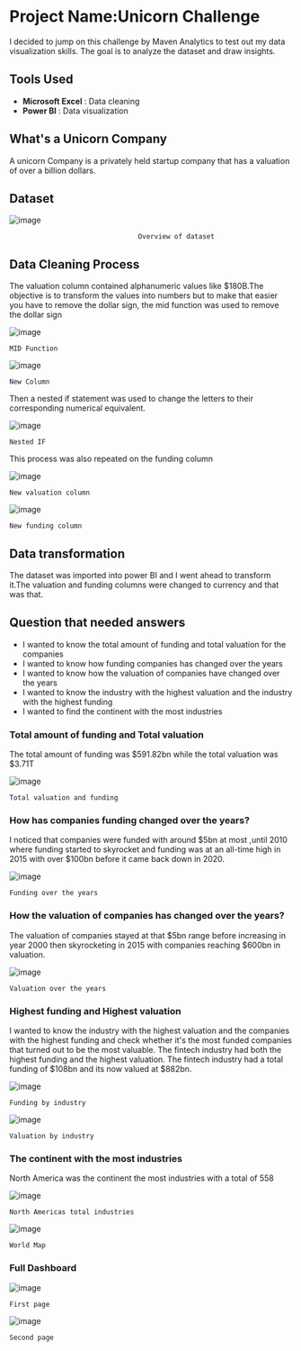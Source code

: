 # Project Name:Unicorn Challenge

I decided to jump on this challenge by Maven Analytics to test out my data visualization skills. The goal is to analyze the dataset and draw insights.
## Tools Used
* **Microsoft Excel** : Data cleaning
* **Power BI** : Data visualization

## What's a Unicorn Company
A unicorn Company is a privately held startup company that has a valuation of over a billion dollars.

## Dataset

![image](https://user-images.githubusercontent.com/109159668/180643852-f38c7df6-f187-4feb-ab67-1ec0df79184a.png)

                                    Overview of dataset

## Data Cleaning Process
The valuation column contained alphanumeric values like $180B.The objective is to transform the values into numbers but to make that easier you have to remove the dollar sign, the mid function was used to remove the dollar sign

![image](https://user-images.githubusercontent.com/109159668/180643989-b974166a-5c4d-4ce9-90f0-2cb047da28e5.png)
  
    MID Function

![image](https://user-images.githubusercontent.com/109159668/180644006-11d27dca-a0d7-4415-af97-e98d05629c21.png)

    New Column

Then a nested if statement was used to change the letters to their corresponding numerical equivalent.

![image](https://user-images.githubusercontent.com/109159668/180644059-3221f76b-0293-4ea0-bab5-d38bcf757d6f.png)
    
    Nested IF

This process was also repeated on the funding column

![image](https://user-images.githubusercontent.com/109159668/180644092-7958c682-ccb4-4447-be93-af714a9e2197.png)

    New valuation column

![image](https://user-images.githubusercontent.com/109159668/180644124-d325463c-94f3-451a-acc1-3a8b7a487bf2.png)

    New funding column  

## Data transformation
The dataset was imported into power BI and I went ahead to transform it.The valuation and funding columns were changed to currency and that was that.

## Question that needed answers
* I wanted to know the total amount of funding and total valuation for the companies
* I wanted to know how funding companies has changed over the years
* I wanted to know how the valuation of companies have changed over the years
* I wanted to know the industry with the highest valuation and the industry with the highest funding
* I wanted to find the continent with the most industries

### Total amount of funding and Total valuation
The total amount of funding was $591.82bn while the total valuation was $3.71T

![image](https://user-images.githubusercontent.com/109159668/180644267-280a728a-a771-43fb-9efe-d3a465a59f67.png)

    Total valuation and funding

### How has companies funding changed over the years?
I noticed that companies were funded with around $5bn at most ,until 2010 where funding started to skyrocket and funding was at an all-time high in 2015 with over $100bn before it came back down in 2020.

![image](https://user-images.githubusercontent.com/109159668/180644310-3a90fc91-b702-4e9c-8efb-5fcd2618680f.png)

    Funding over the years

### How the valuation of companies has changed over the years?
The valuation of companies stayed at that $5bn range before increasing in year 2000 then skyrocketing in 2015 with companies reaching $600bn in valuation.

![image](https://user-images.githubusercontent.com/109159668/180644329-51eb43b6-6e24-42da-9303-564f549b3704.png)

    Valuation over the years

### Highest funding and Highest valuation
I wanted to know the industry with the highest valuation and the companies with the highest funding and check whether it's the most funded companies that turned out to be the most valuable.
The fintech industry had both the highest funding and the highest valuation. The fintech industry had a total funding of $108bn and its now valued at $882bn.

![image](https://user-images.githubusercontent.com/109159668/180644377-6b77050a-ea13-4338-a809-13852c130fdc.png)

    Funding by industry

![image](https://user-images.githubusercontent.com/109159668/180644390-548b7210-01ca-43f9-859b-4d100495fb8e.png)

    Valuation by industry

### The continent with the most industries
North America was the continent the most industries with a total of 558

![image](https://user-images.githubusercontent.com/109159668/180644428-55111816-95f8-4e05-ad42-f7b0be09634f.png)

    North Americas total industries

![image](https://user-images.githubusercontent.com/109159668/180644448-04bdd079-1339-4404-96ae-58e0d3c59f6f.png)

    World Map

### Full Dashboard

![image](https://user-images.githubusercontent.com/109159668/180644472-a2ff68a8-0e2e-4f1e-b442-2c5c7cce6dfe.png)

    First page

![image](https://user-images.githubusercontent.com/109159668/180644515-0424019c-2e75-462a-b009-33f119add784.png)


    Second page


